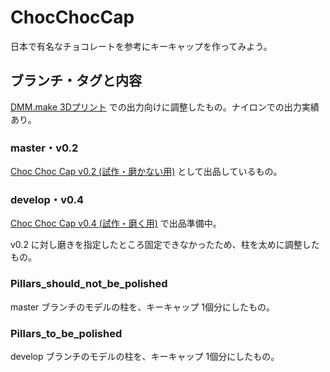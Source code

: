 # ChocChocCap
日本で有名なチョコレートを参考にキーキャップを作ってみよう。

## ブランチ・タグと内容

[DMM.make 3Dプリント](https://make.dmm.com/print/) での出力向けに調整したもの。ナイロンでの出力実績あり。

### master・v0.2

[Choc Choc Cap v0.2 (試作・磨かない用)](https://make.dmm.com/item/1066384/) として出品しているもの。

### develop・v0.4

[Choc Choc Cap v0.4 (試作・磨く用)](https://make.dmm.com/item/1074499/) で出品準備中。

v0.2 に対し磨きを指定したところ固定できなかったため、柱を太めに調整したもの。

### Pillars_should_not_be_polished

master ブランチのモデルの柱を、キーキャップ 1個分にしたもの。

### Pillars_to_be_polished

develop ブランチのモデルの柱を、キーキャップ 1個分にしたもの。

